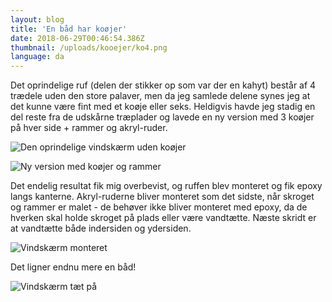 ```yaml
---
layout: blog
title: 'En båd har koøjer'
date: 2018-06-29T00:46:54.386Z
thumbnail: /uploads/kooejer/ko4.png
language: da
---
```


Det oprindelige ruf (delen der stikker op som var der en kahyt) best&aring;r af 4 tr&aelig;dele uden den store palaver, men da jeg samlede delene synes jeg at det kunne v&aelig;re fint med et ko&oslash;je eller seks. Heldigvis havde jeg stadig en del reste fra de udsk&aring;rne tr&aelig;plader og lavede en ny version med 3 ko&oslash;jer p&aring; hver side + rammer og akryl-ruder.

![Den oprindelige vindskærm uden koøjer](/uploads/kooejer/ko1.png "Den oprindelige vindskærm uden koøjer")

![Ny version med koøjer og rammer](/uploads/kooejer/ko2.png "Ny version med koøjer og rammer")

Det endelig resultat fik mig overbevist, og ruffen blev monteret og fik epoxy langs kanterne. Akryl-ruderne bliver monteret som det sidste, n&aring;r skroget og rammer er malet - de beh&oslash;ver ikke bliver monteret med epoxy, da de hverken skal holde skroget p&aring; plads eller v&aelig;re vandt&aelig;tte. N&aelig;ste skridt er at vandt&aelig;tte b&aring;de indersiden og ydersiden.

![Vindskærm monteret](/uploads/kooejer/ko3.png "Vindskærm monteret")

Det ligner endnu mere en b&aring;d!

![Vindskærm tæt på](/uploads/kooejer/ko4.png "Vindskærm tæt på")
